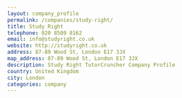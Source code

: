 ```yaml
---
layout: company_profile
permalink: /companies/study-right/
title: Study Right
telephone: 020 8509 8162
email: info@studyright.co.uk
website: http://studyright.co.uk
address: 87-89 Wood St, London E17 3JX
map_address: 87-89 Wood St, London E17 3JX
description: Study Right TutorCruncher Company Profile
country: United Kingdom
city: London
categories: company
---
```


